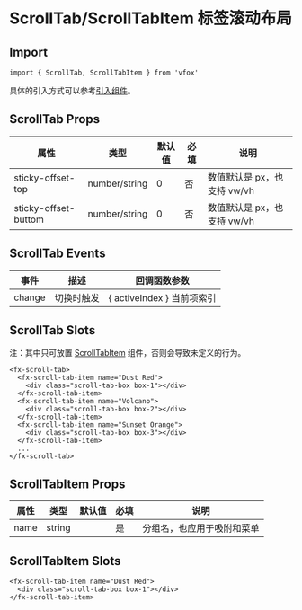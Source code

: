 # ScrollTab/ScrollTabItem 标签滚动布局

## Import

```
import { ScrollTab, ScrollTabItem } from 'vfox'
```

具体的引入方式可以参考[引入组件](../guide/import.md)。

## ScrollTab Props

| 属性                 | 类型          | 默认值 | 必填 | 说明                        |
| -------------------- | ------------- | ------ | ---- | --------------------------- |
| sticky-offset-top    | number/string | 0      | 否   | 数值默认是 px，也支持 vw/vh |
| sticky-offset-buttom | number/string | 0      | 否   | 数值默认是 px，也支持 vw/vh |

## ScrollTab Events

| 事件   | 描述       | 回调函数参数               |
| ------ | ---------- | -------------------------- |
| change | 切换时触发 | { activeIndex } 当前项索引 |

## ScrollTab Slots

注：其中只可放置 [ScrollTabItem](./ScrollTab.md#scrolltabitem-props) 组件，否则会导致未定义的行为。

```
<fx-scroll-tab>
  <fx-scroll-tab-item name="Dust Red">
    <div class="scroll-tab-box box-1"></div>
  </fx-scroll-tab-item>
  <fx-scroll-tab-item name="Volcano">
    <div class="scroll-tab-box box-2"></div>
  </fx-scroll-tab-item>
  <fx-scroll-tab-item name="Sunset Orange">
    <div class="scroll-tab-box box-3"></div>
  </fx-scroll-tab-item>
  ...
</fx-scroll-tab>
```

## ScrollTabItem Props

| 属性 | 类型   | 默认值 | 必填 | 说明                       |
| ---- | ------ | ------ | ---- | -------------------------- |
| name | string |        | 是   | 分组名，也应用于吸附和菜单 |

## ScrollTabItem Slots

```
<fx-scroll-tab-item name="Dust Red">
  <div class="scroll-tab-box box-1"></div>
</fx-scroll-tab-item>
```
